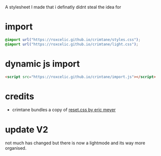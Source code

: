 A stylesheet I made that i definatly didnt steal the idea for

# import
```css
@import url("https://roxcelic.github.io/crimtane/styles.css");
@import url("https://roxcelic.github.io/crimtane/light.css");
```
# dynamic js import
```html
<script src="https://roxcelic.github.io/crintane/import.js"></script>
```
# credits
* crimtane bundles a copy of [reset.css by eric meyer](//meyerweb.com/eric/tools/css/reset/)

# update V2
not much has changed but there is now a lightmode and its way more organised.

